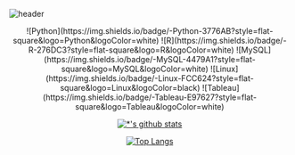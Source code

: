 ![header](https://capsule-render.vercel.app/api?type=waving&color=D0F0C0&height=260&section=header&text=MinguKang&fontSize=80&animation=fadeIn&fontAlignY=40&desc=%20&descAlignY=62&descAlign=62)  

<div align="center">
  ![Python](https://img.shields.io/badge/-Python-3776AB?style=flat-square&logo=Python&logoColor=white) ![R](https://img.shields.io/badge/-R-276DC3?style=flat-square&logo=R&logoColor=white) ![MySQL](https://img.shields.io/badge/-MySQL-4479A1?style=flat-square&logo=MySQL&logoColor=white)   
  ![Linux](https://img.shields.io/badge/-Linux-FCC624?style=flat-square&logo=Linux&logoColor=black) ![Tableau](https://img.shields.io/badge/-Tableau-E97627?style=flat-square&logo=Tableau&logoColor=white)

  [![*'s github stats](https://github-readme-stats.vercel.app/api?username=nyamin9)](https://github.com/nyamin9)  



  [![Top Langs](https://github-readme-stats.vercel.app/api/top-langs/?username=nyamin9&layout=compact)](https://github.com/nyamin9/github-readme-stats)

  </div>
